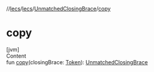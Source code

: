 //[lecs](../../index.md)/[lecs](../index.md)/[UnmatchedClosingBrace](index.md)/[copy](copy.md)



# copy  
[jvm]  
Content  
fun [copy](copy.md)(closingBrace: [Token](../-token/index.md)): [UnmatchedClosingBrace](index.md)  




